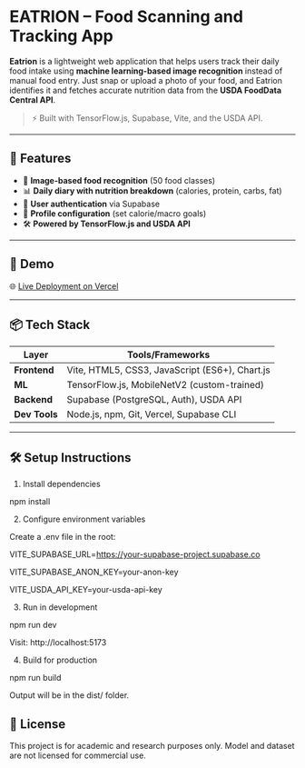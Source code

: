 # EATRION – Food Scanning and Tracking App

**Eatrion** is a lightweight web application that helps users track their daily food intake using **machine learning-based image recognition** instead of manual food entry. Just snap or upload a photo of your food, and Eatrion identifies it and fetches accurate nutrition data from the **USDA FoodData Central API**.

> ⚡ Built with TensorFlow.js, Supabase, Vite, and the USDA API.

---

## 🌟 Features

- 📸 **Image-based food recognition** (50 food classes)
- 📊 **Daily diary with nutrition breakdown** (calories, protein, carbs, fat)
- 🔐 **User authentication** via Supabase
- 🧮 **Profile configuration** (set calorie/macro goals)
- 🛠 **Powered by TensorFlow.js and USDA API**

---

## 🚀 Demo

🌐 [Live Deployment on Vercel](https://eatrion.vercel.app/)

---

## 📦 Tech Stack

| Layer        | Tools/Frameworks                          |
|--------------|--------------------------------------------|
| **Frontend** | Vite, HTML5, CSS3, JavaScript (ES6+), Chart.js |
| **ML**       | TensorFlow.js, MobileNetV2 (custom-trained) |
| **Backend**  | Supabase (PostgreSQL, Auth), USDA API       |
| **Dev Tools**| Node.js, npm, Git, Vercel, Supabase CLI     |

---

## 🛠 Setup Instructions

1. Install dependencies

npm install

2. Configure environment variables

Create a .env file in the root:

VITE_SUPABASE_URL=https://your-supabase-project.supabase.co

VITE_SUPABASE_ANON_KEY=your-anon-key

VITE_USDA_API_KEY=your-usda-api-key

3. Run in development

npm run dev

Visit: http://localhost:5173

4. Build for production

npm run build

Output will be in the dist/ folder.

## 📄 License

This project is for academic and research purposes only.
Model and dataset are not licensed for commercial use.